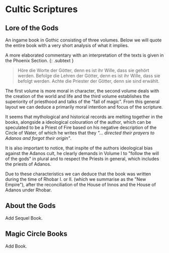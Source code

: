 # Cultic Scriptures


## Lore of the Gods

An ingame book in Gothic consisting of three volumes.
Below we will quote the entire book with a very short analysis of what it implies.

A more elaborated commentary with an interpretation of the texts is given in the Phoenix Section.
{: .subtext }

> Höre die Worte der Götter, denn es ist ihr Wille, dass sie gehört werden. Befolge die Lehren der Götter, denn es ist ihr Wille, dass sie befolgt werden. Achte die Priester der Götter, denn sie sind erwählt.

The first volume is more moral in character, the second volume deals with the creation of the world and life and the third volume establishes the superiority of priesthood and talks of the "fall of magic". From this general layout we can deduce a primarily moral intention and focus of the scripture.

It seems that mythological and historical records are melting together in the books, alongside a ideological colouration of the author, which can be speculated to be a Priest of Fire based on his negative description of the Circle of Water, of which he writes that they *"... directed their prayers to Adanos and forgot their origin"*.

It is also important to notice, that inspite of the authors ideological bias against the Adanos cult, he clearly demands in Volume I to "follow the will of the gods" in plural and to respect the Priests in general, which includes the priests of Adanos.

Due to these characteristics we can deduce that the book was written during the time of Rhobar I. or II. (which we summarise as the "New Empire"), after the reconciliation of the House of Innos and the House of Adanos under Rhobar.


## About the Gods

Add Sequel Book.



## Magic Circle Books

Add Book.

